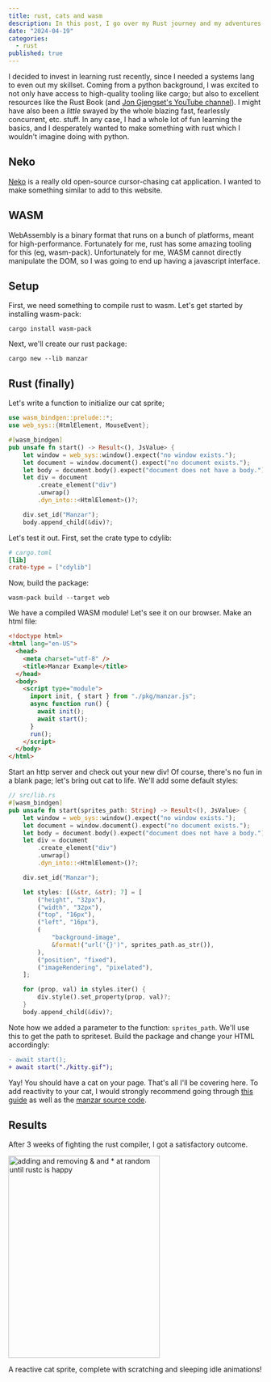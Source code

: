 ```yaml
---
title: rust, cats and wasm
description: In this post, I go over my Rust journey and my adventures in the world of WebAssembly.
date: "2024-04-19"
categories:
  - rust
published: true
---
```


I decided to invest in learning rust recently, since I needed a systems lang to even out my skillset.
Coming from a python background, I was excited to not only have access to high-quality tooling like cargo; but also to excellent resources like the Rust Book (and [Jon Gjengset's YouTube channel](https://www.youtube.com/@jonhoo)).
I might have also been a _little_ swayed by the whole blazing fast, fearlessly concurrent, etc. stuff.
In any case, I had a whole lot of fun learning the basics, and I desperately wanted to make something with rust which I wouldn't imagine doing with python.

## Neko

[Neko](<https://en.wikipedia.org/wiki/Neko_(software)>) is a really old open-source cursor-chasing cat application.
I wanted to make something similar to add to this website.

## WASM

WebAssembly is a binary format that runs on a bunch of platforms, meant for high-performance.
Fortunately for me, rust has some amazing tooling for this (eg, wasm-pack).
Unfortunately for me, WASM cannot directly manipulate the DOM, so I was going to end up having a javascript interface.

## Setup

First, we need something to compile rust to wasm. Let's get started by installing wasm-pack:

`cargo install wasm-pack`

Next, we'll create our rust package:

`cargo new --lib manzar`

## Rust (finally)

Let's write a function to initialize our cat sprite;

```rust
use wasm_bindgen::prelude::*;
use web_sys::{HtmlElement, MouseEvent};

#[wasm_bindgen]
pub unsafe fn start() -> Result<(), JsValue> {
    let window = web_sys::window().expect("no window exists.");
    let document = window.document().expect("no document exists.");
    let body = document.body().expect("document does not have a body.");
    let div = document
        .create_element("div")
        .unwrap()
        .dyn_into::<HtmlElement>()?;

    div.set_id("Manzar");
    body.append_child(&div)?;
```

Let's test it out. First, set the crate type to cdylib:

```toml
# cargo.toml
[lib]
crate-type = ["cdylib"]
```

Now, build the package:

`wasm-pack build --target web`

We have a compiled WASM module! Let's see it on our browser.
Make an html file:

```html
<!doctype html>
<html lang="en-US">
  <head>
    <meta charset="utf-8" />
    <title>Manzar Example</title>
  </head>
  <body>
    <script type="module">
      import init, { start } from "./pkg/manzar.js";
      async function run() {
        await init();
        await start();
      }
      run();
    </script>
  </body>
</html>
```

Start an http server and check out your new div!
Of course, there's no fun in a blank page; let's bring out cat to life.
We'll add some default styles:

```rust
// src/lib.rs
#[wasm_bindgen]
pub unsafe fn start(sprites_path: String) -> Result<(), JsValue> {
    let window = web_sys::window().expect("no window exists.");
    let document = window.document().expect("no document exists.");
    let body = document.body().expect("document does not have a body.");
    let div = document
        .create_element("div")
        .unwrap()
        .dyn_into::<HtmlElement>()?;

    div.set_id("Manzar");

    let styles: [(&str, &str); 7] = [
        ("height", "32px"),
        ("width", "32px"),
        ("top", "16px"),
        ("left", "16px"),
        (
            "background-image",
            &format!("url('{}')", sprites_path.as_str()),
        ),
        ("position", "fixed"),
        ("imageRendering", "pixelated"),
    ];

    for (prop, val) in styles.iter() {
        div.style().set_property(prop, val)?;
    }
    body.append_child(&div)?;
```

Note how we added a parameter to the function: `sprites_path`.
We'll use this to get the path to spriteset.
Build the package and change your HTML accordingly:

```diff
- await start();
+ await start("./kitty.gif");
```

Yay! You should have a cat on your page.
That's all I'll be covering here. To add reactivity to your cat, I would strongly recommend going through [this guide](https://rustwasm.github.io/wasm-bindgen/examples/index.html)
as well as the [manzar source code](https://github.com/zeffo/manzar).

## Results

After 3 weeks of fighting the rust compiler, I got a satisfactory outcome.

<img src="/blog_assets/add_remove_rustc.png" alt="adding and removing & and * at random until rustc is happy" height="400" width="300">

A reactive cat sprite, complete with scratching and sleeping idle animations!

